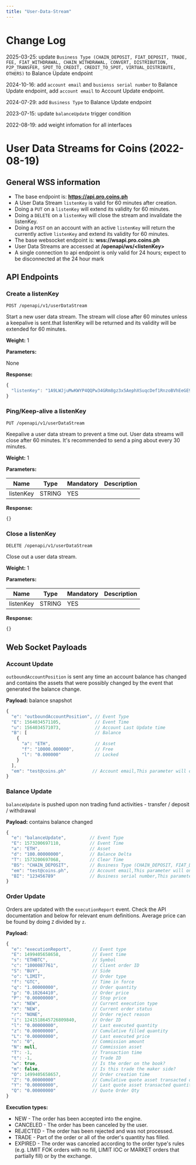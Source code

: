 ```yaml
---
title: "User-Data-Stream"
---
```



# Change Log
2025-03-25: update `Business Type (CHAIN_DEPOSIT, FIAT_DEPOSIT, TRADE, FEE, FIAT_WITHDRAWAL, CHAIN_WITHDRAWAL, CONVERT, DISTRIBUTION, P2P_TRANSFER, SPOT_TO_CREDIT, CREDIT_TO_SPOT, VIRTUAL_DISTRIBUTE, OTHERS)` to Balance Update endpoint

2024-10-16: add `account email` and `busienss serial number` to Balance Update endpoint, add `account email` to Account Update endpoint.

2024-07-29: add `Business Type` to Balance Update endpoint

2023-07-15: update `balanceUpdate` trigger condition

2022-08-19: add weight infomation for all interfaces


# User Data Streams for Coins (2022-08-19)

## General WSS information

* The base endpoint is: **https://api.pro.coins.ph**
* A User Data Stream `listenKey` is valid for 60 minutes after creation.
* Doing a `PUT` on a `listenKey` will extend its validity for 60 minutes.
* Doing a `DELETE` on a `listenKey` will close the stream and invalidate the listenKey.
* Doing a `POST` on an account with an active `listenKey` will return the currently active `listenKey` and extend its validity for 60 minutes.
* The base websocket endpoint is: **wss://wsapi.pro.coins.ph**
* User Data Streams are accessed at **/openapi/ws/\<listenKey\>**
* A single connection to api endpoint is only valid for 24 hours; expect to be disconnected at the 24 hour mark

## API Endpoints

### Create a listenKey

```shell
POST /openapi/v1/userDataStream
```

Start a new user data stream. The stream will close after 60 minutes unless a keepalive is sent.that listenKey will be returned and its validity will be extended for 60 minutes.

**Weight:** 1

**Parameters:**

None

**Response:**

```javascript
{
  "listenKey": "1A9LWJjuMwKWYP4QQPw34GRm8gz3x5AephXSuqcDef1RnzoBVhEeGE963CoS1Sgj"
}
```

### Ping/Keep-alive a listenKey

```shell
PUT /openapi/v1/userDataStream
```

Keepalive a user data stream to prevent a time out. User data streams will close after 60 minutes. It's recommended to send a ping about every 30 minutes.

**Weight:** 1

**Parameters:**

Name | Type | Mandatory | Description
------------ | ------------ | ------------ | ------------
listenKey | STRING | YES |

**Response:**

```javascript
{}
```

### Close a listenKey

```shell
DELETE /openapi/v1/userDataStream
```

Close out a user data stream.

**Weight:** 1

**Parameters:**

Name | Type | Mandatory | Description
------------ | ------------ | ------------ | ------------
listenKey | STRING | YES |

**Response:**

```javascript
{}
```

## Web Socket Payloads

### Account Update

`outboundAccountPosition` is sent any time an account balance has changed and contains the assets that were possibly changed by the event that generated the balance change.

**Payload:**
balance snapshot

```javascript
{
  "e": "outboundAccountPosition", // Event Type
  "E": 1564034571105,             // Event Time
  "u": 1564034571073,             // Account Last Update time
  "B": [                          // Balance
    {
      "a": "ETH",                 // Asset
      "f": "10000.000000",        // Free
      "l": "0.000000"             // Locked
    }
  ],
  "em": "test@coins.ph"          // Account email,This parameter will only be provided when the master account is whitelisted and there has been a balance change on the sub-account.
}
```


### Balance Update

`balanceUpdate`  is pushed upon non trading fund activities - transfer / deposit / withdrawal

**Payload:**
contains balance changed

```javascript
{
  "e": "balanceUpdate",         // Event Type
  "E": 1573200697110,           // Event Time
  "a": "ETH",                   // Asset
  "d": "100.00000000",          // Balance Delta
  "T": 1573200697068,           // Clear Time
  "BS": "CHAIN_DEPOSIT",        // Business Type (CHAIN_DEPOSIT, FIAT_DEPOSIT, TRADE, FEE, FIAT_WITHDRAWAL, CHAIN_WITHDRAWAL, CONVERT, DISTRIBUTION, P2P_TRANSFER, SPOT_TO_CREDIT, CREDIT_TO_SPOT, VIRTUAL_DISTRIBUTE, OTHERS)
  "em": "test@coins.ph",        // Account email,This parameter will only be provided when the master account is whitelisted and there has been a balance change on the sub-account.
  "BI": "123456789"             // Business serial number,This parameter will only be provided when the master account is whitelisted and there has been a balance change on the sub-account.
}
```

### Order Update

Orders are updated with the `executionReport` event. Check the API documentation and below for relevant enum definitions.
Average price can be found by doing `Z` divided by `z`.

**Payload:**

```javascript
{
  "e": "executionReport",        // Event type
  "E": 1499405658658,            // Event time
  "s": "ETHBTC",                 // Symbol
  "c": "1000087761",             // Client order ID
  "S": "BUY",                    // Side
  "o": "LIMIT",                  // Order type
  "f": "GTC",                    // Time in force
  "q": "1.00000000",             // Order quantity
  "p": "0.10264410",             // Order price
  "P": "0.00000000",             // Stop price
  "x": "NEW",                    // Current execution type
  "X": "NEW",                    // Current order status
  "r": "NONE",                   // Order reject reason
  "i": 1241518645726809840,      // Order ID
  "l": "0.00000000",             // Last executed quantity
  "z": "0.00000000",             // Cumulative filled quantity
  "L": "0.00000000",             // Last executed price
  "n": "0",                      // Commission amount
  "N": null,                     // Commission asset
  "T": -1,                       // Transaction time
  "t": -1,                    	 // Trade ID
  "w": true,                     // Is the order on the book?
  "m": false,                    // Is this trade the maker side?
  "O": 1499405658657,            // Order creation time
  "Z": "0.00000000"              // Cumulative quote asset transacted quantity
  "Y": "0.00000000",             // Last quote asset transacted quantity (i.e. lastPrice * lastQty)
  "Q": "0.00000000"              // Quote Order Qty
}
```

**Execution types:**

* NEW \- The order has been accepted into the engine.
* CANCELED \- The order has been canceled by the user.
* REJECTED  \- The order has been rejected and was not processed.
* TRADE - Part of the order or all of the order's quantity has filled.
* EXPIRED - The order was canceled according to the order type's rules (e.g. LIMIT FOK orders with no fill, LIMIT IOC or MARKET orders that partially fill) or by the exchange.
